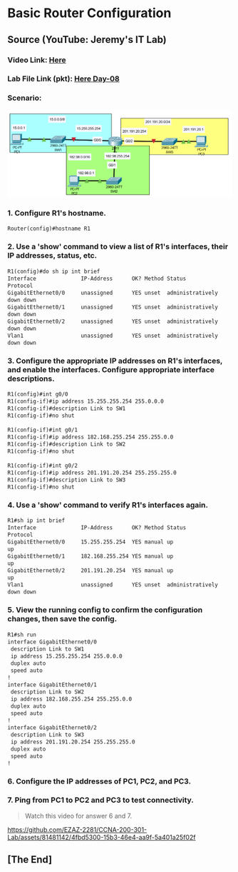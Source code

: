 # Basic Router Configuration 
## Source (YouTube: Jeremy's IT Lab)
### Video Link: [Here](https://youtu.be/e1jbvyMeS5I?si=QUppE7XGYXwEvvnr)
### Lab File Link (pkt): [Here Day-08](https://mega.nz/file/qp5CgL6S#4BbdGjMX5T1-qTXzrgXovabPbWP_ropAZz-BTvvfat0)
### Scenario:
![](../images/brg.PNG)
### **1. Configure R1's hostname.**
```
Router(config)#hostname R1
```
### **2. Use a 'show' command to view a list of R1's interfaces, their IP addresses, status, etc.**
```
R1(config)#do sh ip int brief
Interface              IP-Address      OK? Method Status                Protocol 
GigabitEthernet0/0     unassigned      YES unset  administratively down down 
GigabitEthernet0/1     unassigned      YES unset  administratively down down 
GigabitEthernet0/2     unassigned      YES unset  administratively down down 
Vlan1                  unassigned      YES unset  administratively down down
```
### **3. Configure the appropriate IP addresses on R1's interfaces, and enable the interfaces. Configure appropriate interface descriptions.**
```
R1(config)#int g0/0
R1(config-if)#ip address 15.255.255.254 255.0.0.0
R1(config-if)#description Link to SW1
R1(config-if)#no shut

R1(config-if)#int g0/1
R1(config-if)#ip address 182.168.255.254 255.255.0.0
R1(config-if)#description Link to SW2
R1(config-if)#no shut

R1(config-if)#int g0/2
R1(config-if)#ip address 201.191.20.254 255.255.255.0
R1(config-if)#description Link to SW3
R1(config-if)#no shut
```
### **4. Use a 'show' command to verify R1's interfaces again.**
```
R1#sh ip int brief
Interface              IP-Address      OK? Method Status                Protocol 
GigabitEthernet0/0     15.255.255.254  YES manual up                    up 
GigabitEthernet0/1     182.168.255.254 YES manual up                    up 
GigabitEthernet0/2     201.191.20.254  YES manual up                    up 
Vlan1                  unassigned      YES unset  administratively down down
```

### **5. View the running config to confirm the configuration changes, then save the config.**
```
R1#sh run 
interface GigabitEthernet0/0
 description Link to SW1
 ip address 15.255.255.254 255.0.0.0
 duplex auto
 speed auto
!
interface GigabitEthernet0/1
 description Link to SW2
 ip address 182.168.255.254 255.255.0.0
 duplex auto
 speed auto
!
interface GigabitEthernet0/2
 description Link to SW3
 ip address 201.191.20.254 255.255.255.0
 duplex auto
 speed auto
!
```
### **6. Configure the IP addresses of PC1, PC2, and PC3.**

### **7. Ping from PC1 to PC2 and PC3 to test connectivity.**
> Watch this video for answer 6 and 7.  

https://github.com/EZAZ-2281/CCNA-200-301-Lab/assets/81481142/4fbd5300-15b3-46e4-aa9f-5a401a25f02f

## **[The End]**
